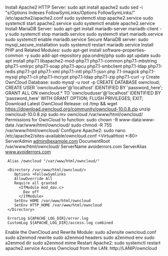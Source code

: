 Install Apache2 HTTP Server:
	sudo apt install apache2
	sudo sed -i "s/Options Indexes FollowSymLinks/Options FollowSymLinks/" /etc/apache2/apache2.conf
	sudo systemctl stop apache2.service
	sudo systemctl start apache2.service
	sudo systemctl enable apache2.service
Install MariaDB Server:
	sudo apt-get install mariadb-server mariadb-client -y
	sudo systemctl stop mariadb.service
	sudo systemctl start mariadb.service
	sudo systemctl enable mariadb.service
Secure MariaDB server:
	sudo mysql_secure_installation
	sudo systemctl restart mariadb.service
Install PHP and Related Modules:
	sudo apt-get install software-properties-common -y
	sudo add-apt-repository ppa:ondrej/php
	sudo apt update
	sudo apt install php7.1 libapache2-mod-php7.1 php7.1-common php7.1-mbstring php7.1-xmlrpc php7.1-soap 	php7.1-apcu php7.1-smbclient php7.1-ldap php7.1-redis php7.1-gd php7.1-xml php7.1-intl php7.1-json php	7.1-imagick php7.1-mysql php7.1-cli php7.1-mcrypt php7.1-ldap php7.1-zip php7.1-curl -y
Create OwnCloud Database:
	sudo mysql -u root -p
	CREATE DATABASE owncloud;
	CREATE USER 'ownclouduser'@'localhost' IDENTIFIED BY 'password_here';
	GRANT ALL ON owncloud.* TO 'ownclouduser'@'localhost' IDENTIFIED BY 'password_here' WITH GRANT OPTION;
	FLUSH PRIVILEGES;
	EXIT;
Download Latest OwnCloud Release:
	cd /tmp && wget https://download.owncloud.org/community/owncloud-10.0.8.zip
	unzip owncloud-10.0.8.zip
	sudo mv owncloud /var/www/html/owncloud/
Permissions for OwnCloud to function:
	sudo chown -R www-data:www-data /var/www/html/owncloud/
	sudo chmod -R 755 /var/www/html/owncloud/
Configure Apache2:
	sudo nano /etc/apache2/sites-available/owncloud.conf
	<VirtualHost *:80>
     ServerAdmin admin@example.com
     DocumentRoot /var/www/html/owncloud/
     ServerName avoiderrors.com
     ServerAlias www.avoiderrors.com
  
     Alias /owncloud "/var/www/html/owncloud/"

     <Directory /var/www/html/owncloud/>
        Options +FollowSymlinks
        AllowOverride All
        Require all granted
          <IfModule mod_dav.c>
            Dav off
          </IfModule>
        SetEnv HOME /var/www/html/owncloud
        SetEnv HTTP_HOME /var/www/html/owncloud
     </Directory>

     ErrorLog ${APACHE_LOG_DIR}/error.log
     CustomLog ${APACHE_LOG_DIR}/access.log combined

</VirtualHost>

Enable the OwnCloud and Rewrite Module:
	sudo a2ensite owncloud.conf
	sudo a2enmod rewrite
	sudo a2enmod headers
	sudo a2enmod env
	sudo a2enmod dir
	sudo a2enmod mime
Restart Apache2:
	sudo systemctl restart apache2.service
Access Owncloud from the LAN:
	http://LANIP/owncloud
        
